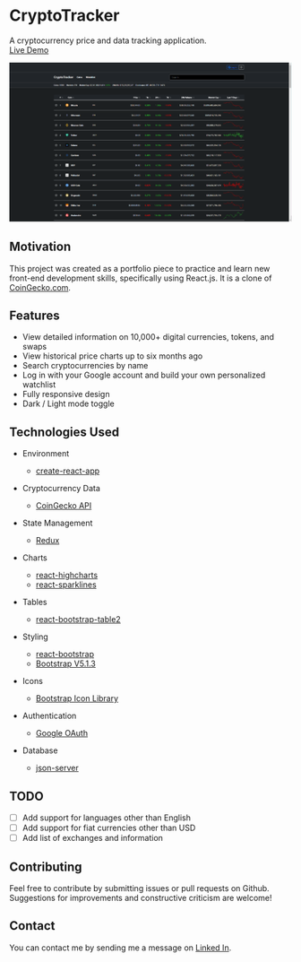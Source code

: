 # CryptoTracker
A cryptocurrency price and data tracking application.<br/>
[Live Demo](https://ungerecht-crypto-tracker.herokuapp.com/)

![screenshot](/crypto-tracker.png)

## Motivation

This project was created as a portfolio piece to practice and learn new front-end development skills, specifically using React.js. It is a clone of [CoinGecko.com](https://coingecko.com).

## Features
- View detailed information on 10,000+ digital currencies, tokens, and swaps
- View historical price charts up to six months ago
- Search cryptocurrencies by name
- Log in with your Google account and build your own personalized watchlist
- Fully responsive design
- Dark / Light mode toggle

## Technologies Used
- Environment
  - [create-react-app](https://github.com/facebook/create-react-app)

- Cryptocurrency Data
  - [CoinGecko API](https://www.coingecko.com/en/api)

- State Management
  - [Redux](https://redux.js.org/)

- Charts
  - [react-highcharts](https://github.com/kirjs/react-highcharts)
  - [react-sparklines](https://github.com/borisyankov/react-sparklines)

- Tables
  - [react-bootstrap-table2](https://github.com/react-bootstrap-table/react-bootstrap-table2)

- Styling
  - [react-bootstrap](https://react-bootstrap.github.io/)
  - [Bootstrap V5.1.3](https://getbootstrap.com/)

- Icons
  - [Bootstrap Icon Library](https://icons.getbootstrap.com/)

- Authentication
  - [Google OAuth](https://developers.google.com/identity/protocols/oauth2)

- Database
  - [json-server](https://github.com/typicode/json-server)

## TODO
- [ ] Add support for languages other than English
- [ ] Add support for fiat currencies other than USD
- [ ] Add list of exchanges and information

## Contributing
Feel free to contribute by submitting issues or pull requests on Github. Suggestions for improvements and constructive criticism are welcome!

## Contact
You can contact me by sending me a message on [Linked In](https://www.linkedin.com/in/kevin-ungerecht-228610123).
